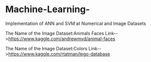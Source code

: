 # Machine-Learning-
Implementation of ANN and SVM at Numerical and Image Datasets


The Name of the Image Dataset:Animals Faces
Link-->https://www.kaggle.com/andrewmvd/animal-faces

The Name of the Image Dataset:Colors
Link-->https://www.kaggle.com/rtatman/lego-database

